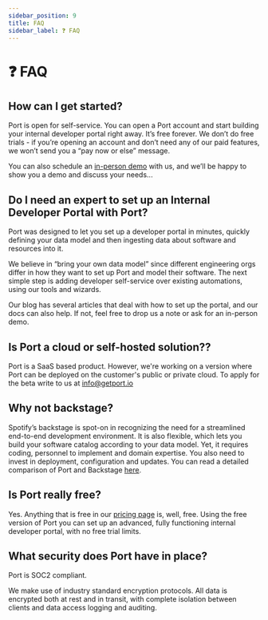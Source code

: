 ```yaml
---
sidebar_position: 9
title: FAQ
sidebar_label: ❓ FAQ
---
```


# ❓ FAQ

## How can I get started?

Port is open for self-service. You can open a Port account and start building your internal developer portal right away. It’s free forever. We don’t do free trials - if you’re opening an account and don’t need any of our paid features, we won’t send you a “pay now or else” message.

You can also schedule an [in-person demo](https://www.getport.io/demo-request) with us, and we’ll be happy to show you a demo and discuss your needs...

## Do I need an expert to set up an Internal Developer Portal with Port?

Port was designed to let you set up a developer portal in minutes, quickly defining your data model and then ingesting data about software and resources into it.

We believe in “bring your own data model” since different engineering orgs differ in how they want to set up Port and model their software. The next simple step is adding developer self-service over existing automations, using our tools and wizards.

Our blog has several articles that deal with how to set up the portal, and our docs can also help. If not, feel free to drop us a note or ask for an in-person demo.

## Is Port a cloud or self-hosted solution??

Port is a SaaS based product. However, we're working on a version where Port can be deployed on the customer's public or private cloud. To apply for the beta write to us at [info@getport.io](mailto:info@getport.io)

## Why not backstage?

Spotify’s backstage is spot-on in recognizing the need for a streamlined end-to-end development environment. It is also flexible, which lets you build your software catalog according to your data model. Yet, it requires coding, personnel to implement and domain expertise. You also need to invest in deployment, configuration and updates. You can read a detailed comparison of Port and Backstage [here](https://www.getport.io/compare/backstage-vs-port).

## Is Port really free?

Yes. Anything that is free in our [pricing page](https://www.getport.io/pricing) is, well, free. Using the free version of Port you can set up an advanced, fully functioning internal developer portal, with no free trial limits.

## What security does Port have in place?

Port is SOC2 compliant.

We make use of industry standard encryption protocols. All data is encrypted both at rest and in transit, with complete isolation between clients and data access logging and auditing.
